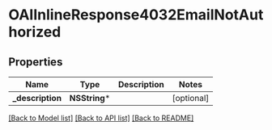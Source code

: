 # OAIInlineResponse4032EmailNotAuthorized

## Properties
Name | Type | Description | Notes
------------ | ------------- | ------------- | -------------
**_description** | **NSString*** |  | [optional] 

[[Back to Model list]](../README.md#documentation-for-models) [[Back to API list]](../README.md#documentation-for-api-endpoints) [[Back to README]](../README.md)


